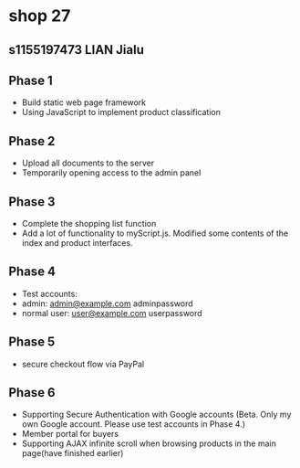 # shop 27
## s1155197473 LIAN Jialu
## Phase 1
- Build static web page framework
- Using JavaScript to implement product classification
## Phase 2
- Upload all documents to the server
- Temporarily opening access to the admin panel
## Phase 3
- Complete the shopping list function
- Add a lot of functionality to myScript.js. Modified some contents of the index and product interfaces.
## Phase 4
- Test accounts:
- admin: admin@example.com  adminpassword
- normal user: user@example.com userpassword
## Phase 5
- secure checkout flow via PayPal
## Phase 6
- Supporting Secure Authentication with Google accounts (Beta. Only my own Google account. Please use test accounts in Phase 4.)
- Member portal for buyers
- Supporting AJAX infinite scroll when browsing products in the main page(have finished earlier)
